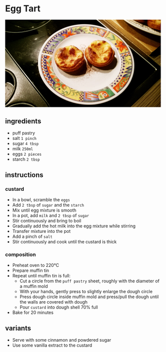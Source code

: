 # Egg Tart

![Photo](egg-tart.jpg)

## ingredients

- puff pastry
- salt `1 pinch`
- sugar `4 tbsp`
- milk `250ml`
- eggs `2 pieces`
- starch `2 tbsp`

## instructions

### custard

- In a bowl, scramble the `eggs`
- Add `2 tbsp` of `sugar` and the `starch`
- Mix until egg mixture is smooth
- In a pot, add `milk` and `2 tbsp` of `sugar`
- Stir continuously and bring to boil
- Gradually add the hot milk into the egg mixture while stirring
- Transfer mixture into the pot
- Add a pinch of `salt`
- Stir continuously and cook until the custard is thick

### composition

- Preheat oven to 220°C
- Prepare muffin tin
- Repeat until muffin tin is full:
	- Cut a circle from the `puff pastry` sheet, roughly with the diameter of a muffin mold
	- With your hands, gently press to slightly enlarge the dough circle
	- Press dough circle inside muffin mold and press/pull the dough until the walls are covered with dough
	- Pour `custard` into dough shell 70% full
- Bake for 20 minutes

## variants

- Serve with some cinnamon and powdered sugar
- Use some vanilla extract to the custard
